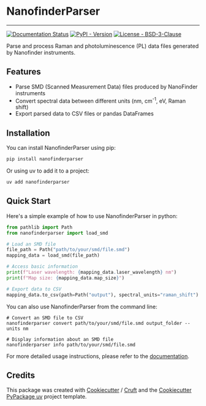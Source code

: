 # NanofinderParser

----


[![Documentation Status](<https://readthedocs.org/projects/nanofinderparser/badge/?version=stable> 'Documentation Status')](<https://nanofinderparser.readthedocs.io/en/stable/>)
[![PyPI - Version](<https://img.shields.io/pypi/v/nanofinderparser.svg?logo=pypi&label=PyPI&logoColor=gold>)](<https://pypi.python.org/pypi/nanofinderparser>)
[![License - BSD-3-Clause](<https://img.shields.io/pypi/l/nanofinderparser.svg>)](<https://spdx.org/licenses/BSD-3-Clause.html>)

Parse and process Raman and photoluminescence (PL) data files generated by Nanofinder instruments.

## Features

- Parse SMD (Scanned Measurement Data) files produced by NanoFinder instruments
- Convert spectral data between different units (nm, cm<sup>-1</sup>, eV, Raman shift)
- Export parsed data to CSV files or pandas DataFrames

## Installation

You can install NanofinderParser using pip:

```bash
pip install nanofinderparser
```

Or using uv to add it to a project:

```bash
uv add nanofinderparser
```

## Quick Start

Here's a simple example of how to use NanofinderParser in python:

```python
from pathlib import Path
from nanofinderparser import load_smd

# Load an SMD file
file_path = Path("path/to/your/smd/file.smd")
mapping_data = load_smd(file_path)

# Access basic information
print(f"Laser wavelength: {mapping_data.laser_wavelength} nm")
print(f"Map size: {mapping_data.map_size}")

# Export data to CSV
mapping_data.to_csv(path=Path("output"), spectral_units="raman_shift")
```

You can also use NanofinderParser from the command line:

```shell
# Convert an SMD file to CSV
nanofinderparser convert path/to/your/smd/file.smd output_folder --units nm

# Display information about an SMD file
nanofinderparser info path/to/your/smd/file.smd
```

For more detailed usage instructions, please refer to the [documentation](https://nanofinderparser.readthedocs.io/).

## Credits

This package was created with [Cookiecutter] / [Cruft] and the [Cookiecutter PyPackage uv] project template.

[Cookiecutter]: https://github.com/audreyr/cookiecutter
[Cruft]: https://github.com/cruft/cruft
[Cookiecutter PyPackage uv]: https://github.com/psolsfer/cookiecutter-pypackage-uv
